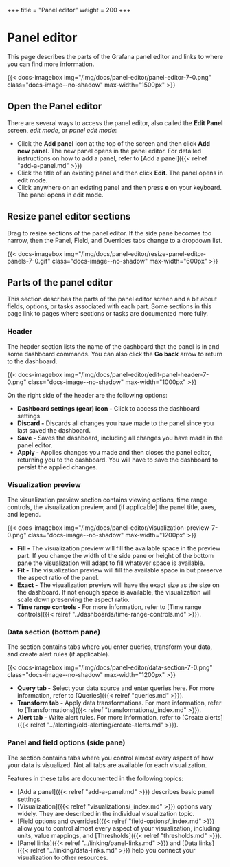 +++
title = "Panel editor"
weight = 200
+++

# Panel editor

This page describes the parts of the Grafana panel editor and links to where you can find more information.

{{< docs-imagebox img="/img/docs/panel-editor/panel-editor-7-0.png" class="docs-image--no-shadow" max-width="1500px" >}}

## Open the Panel editor

There are several ways to access the panel editor, also called the **Edit Panel** screen, _edit mode_, or _panel edit mode_:

- Click the **Add panel** icon at the top of the screen and then click **Add new panel**. The new panel opens in the panel editor. For detailed instructions on how to add a panel, refer to [Add a panel]({{< relref "add-a-panel.md" >}})
- Click the title of an existing panel and then click **Edit**. The panel opens in edit mode.
- Click anywhere on an existing panel and then press **e** on your keyboard. The panel opens in edit mode.

## Resize panel editor sections

Drag to resize sections of the panel editor. If the side pane becomes too narrow, then the Panel, Field, and Overrides tabs change to a dropdown list.

{{< docs-imagebox img="/img/docs/panel-editor/resize-panel-editor-panels-7-0.gif" class="docs-image--no-shadow" max-width="600px" >}}

## Parts of the panel editor

This section describes the parts of the panel editor screen and a bit about fields, options, or tasks associated with each part. Some sections in this page link to pages where sections or tasks are documented more fully.

### Header

The header section lists the name of the dashboard that the panel is in and some dashboard commands. You can also click the **Go back** arrow to return to the dashboard.

{{< docs-imagebox img="/img/docs/panel-editor/edit-panel-header-7-0.png" class="docs-image--no-shadow" max-width="1000px" >}}

On the right side of the header are the following options:

- **Dashboard settings (gear) icon -** Click to access the dashboard settings.
- **Discard -** Discards all changes you have made to the panel since you last saved the dashboard.
- **Save -** Saves the dashboard, including all changes you have made in the panel editor.
- **Apply -** Applies changes you made and then closes the panel editor, returning you to the dashboard. You will have to save the dashboard to persist the applied changes.

### Visualization preview

The visualization preview section contains viewing options, time range controls, the visualization preview, and (if applicable) the panel title, axes, and legend.

{{< docs-imagebox img="/img/docs/panel-editor/visualization-preview-7-0.png" class="docs-image--no-shadow" max-width="1200px" >}}

- **Fill -** The visualization preview will fill the available space in the preview part. If you change the width of the side pane or height of the bottom pane the visualization will adapt to fill whatever space is available.
- **Fit -** The visualization preview will fill the available space in but preserve the aspect ratio of the panel.
- **Exact -** The visualization preview will have the exact size as the size on the dashboard. If not enough space is available, the visualization will scale down preserving the aspect ratio.
- **Time range controls -** For more information, refer to [Time range controls]({{< relref "../dashboards/time-range-controls.md" >}}).

### Data section (bottom pane)

The section contains tabs where you enter queries, transform your data, and create alert rules (if applicable).

{{< docs-imagebox img="/img/docs/panel-editor/data-section-7-0.png" class="docs-image--no-shadow" max-width="1200px" >}}

- **Query tab -** Select your data source and enter queries here. For more information, refer to [Queries]({{< relref "queries.md" >}}).
- **Transform tab -** Apply data transformations. For more information, refer to [Transformations]({{< relref "transformations/_index.md" >}}).
- **Alert tab -** Write alert rules. For more information, refer to [Create alerts]({{< relref "../alerting/old-alerting/create-alerts.md" >}}).

### Panel and field options (side pane)

The section contains tabs where you control almost every aspect of how your data is visualized. Not all tabs are available for each visualization.

Features in these tabs are documented in the following topics:

- [Add a panel]({{< relref "add-a-panel.md" >}}) describes basic panel settings.
- [Visualization]({{< relref "visualizations/_index.md" >}}) options vary widely. They are described in the individual visualization topic.
- [Field options and overrides]({{< relref "field-options/_index.md" >}}) allow you to control almost every aspect of your visualization, including units, value mappings, and [Thresholds]({{< relref "thresholds.md" >}}).
- [Panel links]({{< relref "../linking/panel-links.md" >}}) and [Data links]({{< relref "../linking/data-links.md" >}}) help you connect your visualization to other resources.
